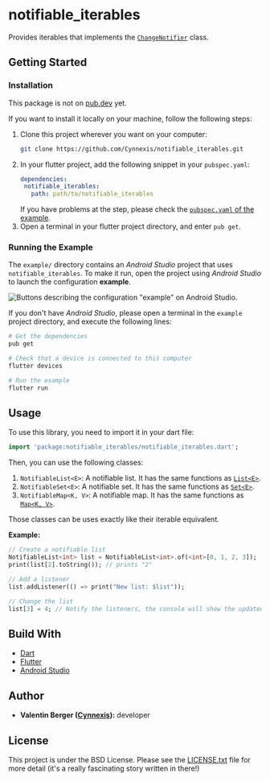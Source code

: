 # notifiable_iterables

Provides iterables that implements the [`ChangeNotifier`](https://api.flutter.dev/flutter/foundation/ChangeNotifier-class.html) class.

## Getting Started

### Installation

This package is not on [pub.dev](https://pub.dev/) yet.

If you want to install it locally on your machine, follow the following steps:

1. Clone this project wherever you want on your computer:
    ```bash
   git clone https://github.com/Cynnexis/notifiable_iterables.git 
   ```
2. In your flutter project, add the following snippet in your `pubspec.yaml`:
    ```yaml
   dependencies:
     notifiable_iterables:
       path: path/to/notifiable_iterables
   ```
   If you have problems at the step, please check the [`pubspec.yaml` of the example](https://github.com/Cynnexis/notifiable_iterables/blob/master/example/pubspec.yaml).
3. Open a terminal in your flutter project directory, and enter `pub get`.

### Running the Example

The `example/` directory contains an *Android Studio* project that uses `notifiable_iterables`.
To make it run, open the project using *Android Studio* to launch the configuration **example**.

![Buttons describing the configuration "example" on Android Studio.](https://i.imgur.com/9et70cR.png)

If you don't have *Android Studio*, please open a terminal in the `example` project directory, and execute the following lines:

```bash
# Get the dependencies
pub get

# Check that a device is connected to this computer
flutter devices

# Run the example
flutter run
```

## Usage

To use this library, you need to import it in your dart file:

```dart
import 'package:notifiable_iterables/notifiable_iterables.dart';
```

Then, you can use the following classes:

1. `NotifiableList<E>`: A notifiable list. It has the same functions as [`List<E>`](https://api.flutter.dev/flutter/dart-core/List-class.html).
2. `NotifiableSet<E>`: A notifiable set. It has the same functions as [`Set<E>`](https://api.flutter.dev/flutter/dart-core/Set-class.html).
3. `NotifiableMap<K, V>`: A notifiable map. It has the same functions as [`Map<K, V>`](https://api.flutter.dev/flutter/dart-core/Map-class.html).

Those classes can be uses exactly like their iterable equivalent.

**Example:**

```dart
// Create a notifiable list
NotifiableList<int> list = NotifiableList<int>.of(<int>[0, 1, 2, 3]);
print(list[2].toString()); // prints "2"

// Add a listener
list.addListener(() => print("New list: $list"));

// Change the list
list[3] = 4; // Notify the listeners, the console will show the updated list
```

## Build With

* [Dart](https://dart.dev/)
* [Flutter](https://flutter.dev/)
* [Android Studio](https://developer.android.com/studio)

## Author

* **Valentin Berger ([Cynnexis](https://github.com/Cynnexis)):** developer

## License

This project is under the BSD License. Please see the
[LICENSE.txt](https://github.com/Cynnexis/notifiable_iterables/blob/master/LICENSE.txt) file for
more detail (it's a really fascinating story written in there!)
